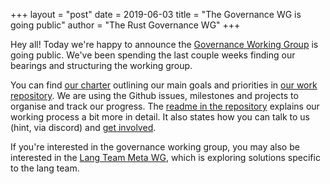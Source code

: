 +++
layout = "post"
date = 2019-06-03
title = "The Governance WG is going public"
author = "The Rust Governance WG"
+++


Hey all! Today we're happy to announce the [Governance Working Group](https://internals.rust-lang.org/t/governance-working-group-announcement/9637) is going public. We've been spending the last couple weeks finding our bearings and structuring the working group.

You can find [our charter](https://github.com/rust-lang/wg-governance/blob/master/CHARTER.md) outlining our main goals and priorities in [our work repository](https://github.com/rust-lang/wg-governance). We are using the Github issues, milestones and projects to organise and track our progress. The [readme in the repository](https://github.com/rust-lang/wg-governance/) explains our working process a bit more in detail. It also states how you can talk to us (hint, via discord) and [get involved](https://github.com/rust-lang/wg-governance/#how-can-i-get-involved).

If you're interested in the governance working group, you may also be interested in the [Lang Team Meta WG](https://internals.rust-lang.org/t/lang-team-meta-working-group/9989), which is exploring solutions specific to the lang team.

